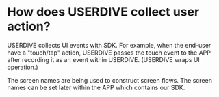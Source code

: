 # How does USERDIVE collect user action?

USERDIVE collects UI events with SDK. For example, when the end-user have a "touch/tap" action, USERDIVE passes the touch event to the APP after recording it as an event within USERDIVE. (USERDIVE wraps UI operation.) 

The screen names are being used to construct screen flows. The screen names can be set later within the APP which contains our SDK. 
